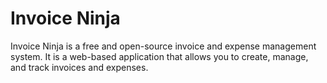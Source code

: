 # Invoice Ninja

Invoice Ninja is a free and open-source invoice and expense management system. It is a web-based application that allows you to create, manage, and track invoices and expenses.

